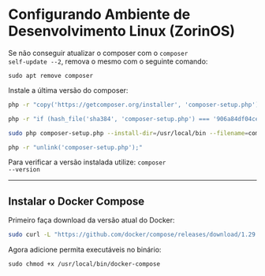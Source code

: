 # Configurando Ambiente de Desenvolvimento Linux (ZorinOS)



Se não conseguir atualizar o composer com o <code>composer self-update --2</code>, remova o mesmo com o seguinte comando:

<code>sudo apt remove composer</code>

Instale a última versão do composer:

```bash
php -r "copy('https://getcomposer.org/installer', 'composer-setup.php');"

php -r "if (hash_file('sha384', 'composer-setup.php') === '906a84df04cea2aa72f40b5f787e49f22d4c2f19492ac310e8cba5b96ac8b64115ac402c8cd292b8a03482574915d1a8') { echo 'Installer verified'; } else { echo 'Installer corrupt'; unlink('composer-setup.php'); } echo PHP_EOL;"

sudo php composer-setup.php --install-dir=/usr/local/bin --filename=composer

php -r "unlink('composer-setup.php');"
```

Para verificar a versão instalada utilize: <code>composer --version</code>

<hr>

## Instalar o Docker Compose

Primeiro faça download da versão atual do Docker: 

```bash
sudo curl -L "https://github.com/docker/compose/releases/download/1.29.2/docker-compose-$(uname -s)-$(uname -m)" -o /usr/local/bin/docker-compose
```

Agora adicione permita executáveis no binário:

```
sudo chmod +x /usr/local/bin/docker-compose
```



